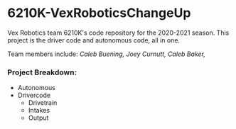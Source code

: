 # 6210K-VexRoboticsChangeUp

Vex Robotics team 6210K's code repository for the 2020-2021 season. This project is the driver code
and autonomous code, all in one.

Team members include:
*Caleb Buening,*
*Joey Curnutt,*
*Caleb Baker,*

### Project Breakdown:
- Autonomous
- Drivercode
    - Drivetrain
    - Intakes
    - Output
